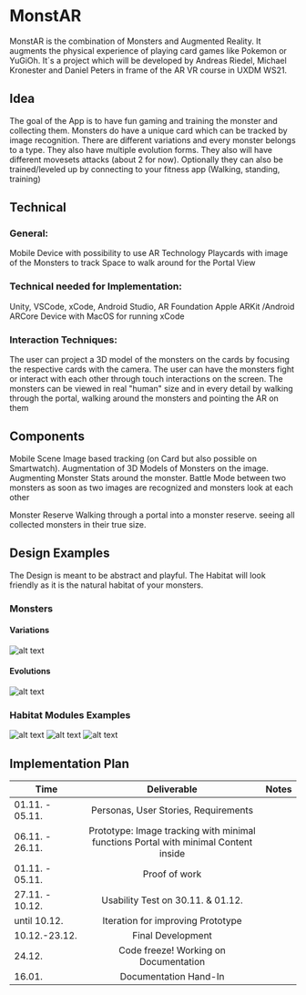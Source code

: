 # MonstAR
MonstAR is the combination of Monsters and Augmented Reality. It augments the physical experience of playing card games like Pokemon or YuGiOh. 
It´s a project which will be developed by Andreas Riedel, Michael Kronester and Daniel Peters in frame of the AR VR course in UXDM WS21.
## Idea
The goal of the App is to have fun gaming and training the monster and collecting them.
Monsters do have a unique card which can be tracked by image recognition.
There are different variations and every monster belongs to a type.
They also have multiple evolution forms.
They also will have different movesets attacks (about 2 for now).
Optionally they can also be trained/leveled up by connecting to your fitness app (Walking, standing, training)

## Technical 
### General:
Mobile Device with possibility to use AR Technology 
Playcards with image of the Monsters to track 
Space to walk around for the Portal View

### Technical needed for Implementation: 
Unity, VSCode, xCode, Android Studio, AR Foundation
Apple ARKit /Android ARCore
Device with MacOS for running xCode 

### Interaction Techniques: 
The user can project a 3D model of the monsters on the cards by focusing the respective cards with the camera. 
The user can have the monsters fight or interact with each other through touch interactions on the screen.
The monsters can be viewed in real "human" size and in every detail by walking through the portal, walking around the monsters and pointing the AR on them




## Components
Mobile Scene
Image based tracking (on Card but also possible on Smartwatch).
Augmentation of 3D Models of Monsters on the image.
Augmenting Monster Stats around the monster.
Battle Mode between two monsters as soon as two images are recognized and monsters look at each other

Monster Reserve
Walking through a portal into a monster reserve.
seeing all collected monsters in their true size.

## Design Examples
The Design is meant to be abstract and playful. The Habitat will look friendly as it is the natural habitat of your monsters.

### Monsters 
#### Variations

![alt text](https://assetstorev1-prd-cdn.unity3d.com/package-screenshot/19555c19-4707-4397-b524-4ced3d50d83b.webp "Asset Example for Monsters Variation")

#### Evolutions
![alt text](https://assetstorev1-prd-cdn.unity3d.com/package-screenshot/6af24812-3c8c-4e76-88ff-cf1784858b79.webp "Asset Example for Monsters Evolution")

### Habitat Modules Examples
![alt text](https://assetstorev1-prd-cdn.unity3d.com/package-screenshot/b46b9a10-e3b1-455b-af2d-9d13f892053e.webp "Asset Example for Enviromental Modules")
![alt text](https://assetstorev1-prd-cdn.unity3d.com/package-screenshot/7602c1f9-0654-4d4d-ad0f-8973c6730388.webp "Asset Example for Enviromental Modules")
![alt text](https://assetstorev1-prd-cdn.unity3d.com/package-screenshot/3c0cc048-a7c3-4cf5-8c08-ad008c13c11e.webp "Asset Example for Enviromental Modules")



## Implementation Plan

| Time     | Deliverable          | Notes |
| ------------- |:-------------:| -----:|
| 01.11. - 05.11.     | Personas, User Stories, Requirements  |  |
| 06.11. - 26.11.     | Prototype: Image tracking with minimal functions Portal with minimal Content inside    |    |
| 01.11. - 05.11. |   Proof of work  |     |
|27.11. - 10.12. |Usability Test on 30.11. & 01.12. ||
|until 10.12.|Iteration for improving Prototype||
|10.12.-23.12.|Final Development||
|24.12.|Code freeze! Working on Documentation||
|16.01.|Documentation Hand-In||
 

 



